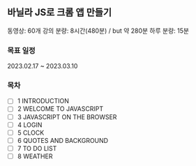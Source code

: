 ## 바닐라 JS로 크롬 앱 만들기

동영상: 60개
강의 분량: 8시간(480분) / but 약 280분
하루 분량: 15분

### 목표 일정

2023.02.17 ~ 2023.03.10

### 목차

- [ ] 1 INTRODUCTION
- [ ] 2 WELCOME TO JAVASCRIPT
- [ ] 3 JAVASCRIPT ON THE BROWSER
- [ ] 4 LOGIN
- [ ] 5 CLOCK
- [ ] 6 QUOTES AND BACKGROUND
- [ ] 7 TO DO LIST
- [ ] 8 WEATHER
